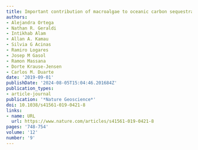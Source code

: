 ```yaml
---
title: Important contribution of macroalgae to oceanic carbon sequestration
authors:
- Alejandra Ortega
- Nathan R. Geraldi
- Intikhab Alam
- Allan A. Kamau
- Silvia G Acinas
- Ramiro Logares
- Josep M Gasol
- Ramon Massana
- Dorte Krause-Jensen
- Carlos M. Duarte
date: '2019-09-01'
publishDate: '2024-08-05T15:04:46.201684Z'
publication_types:
- article-journal
publication: '*Nature Geoscience*'
doi: 10.1038/s41561-019-0421-8
links:
- name: URL
  url: https://www.nature.com/articles/s41561-019-0421-8
pages: '748-754'
volume: '12'
number: '9'
---
```

